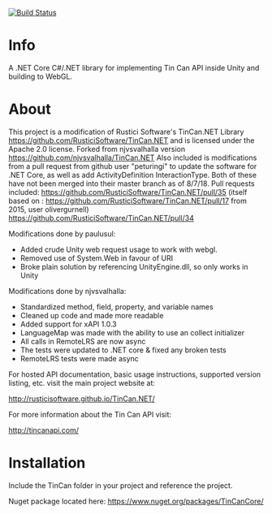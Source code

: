 [![Build Status](https://travis-ci.org/njvsvalhalla/TinCan.NET.svg?branch=master)](https://travis-ci.org/njvsvalhalla/TinCan.NET)

# Info

A .NET Core C#/.NET library for implementing Tin Can API inside Unity and building to WebGL.

# About

This project is a modification of Rustici Software's TinCan.NET Library https://github.com/RusticiSoftware/TinCan.NET and is licensed under the Apache 2.0 license. 
Forked from njvsvalhalla version https://github.com/njvsvalhalla/TinCan.NET
Also included is modifications from a pull request from github user "peturingi" to update the software for .NET Core, as well as add ActivityDefinition InteractionType. Both of these have not been merged into their master branch as of 8/7/18.
Pull requests included:
https://github.com/RusticiSoftware/TinCan.NET/pull/35 (itself based on : https://github.com/RusticiSoftware/TinCan.NET/pull/17 from 2015, user olivergurnell)
https://github.com/RusticiSoftware/TinCan.NET/pull/34

Modifications done by paulusul:
* Added crude Unity web request usage to work with webgl.
* Removed use of System.Web in favour of URI
* Broke plain solution by referencing UnityEngine.dll, so only works in Unity

Modifications done by njvsvalhalla:
* Standardized method, field, property, and variable names
* Cleaned up code and made more readable
* Added support for xAPI 1.0.3
* LanguageMap was made with the ability to use an collect initializer
* All calls in RemoteLRS are now async
* The tests were updated to .NET core & fixed any broken tests
* RemoteLRS tests were made async

For hosted API documentation, basic usage instructions, supported version listing, etc. visit the main project website at:

http://rusticisoftware.github.io/TinCan.NET/

For more information about the Tin Can API visit:

http://tincanapi.com/

# Installation

Include the TinCan folder in your project and reference the project.

Nuget package located here: https://www.nuget.org/packages/TinCanCore/ 